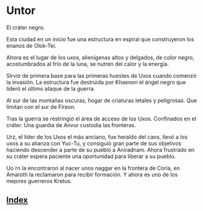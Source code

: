 # Untor

El cráter negro.

Esta ciudad en un inicio fue una estructura en espiral  que construyeron los enanos de Olok-Tei.

Ahora es el lugar de los uxos, alienígenas  altos y delgados, de color negro, acostumbrados al frío de la luna, se nutren del calor y la energía.

Sirvió de primera base para las primeras huestes de Uxos cuando comenzó la invasión. La estructura fue destruida por Khaenon el ángel negro que lideró el último ataque de la guerra.

Al sur de las montañas oscuras, hogar de criaturas letales y peligrosas. Que limitan con el sur de Fireon.

Tras la guerra se restringió el área de acceso de los Uxos. Confinados en el cráter. Una guardia de Anvur custodia las fronteras.

Urz, el líder de los Uxos el más anciano, fue heraldo del caos, llevó a los uxos a su alianza con Yuc-Tu, y consiguió gran parte de sus objetivos haciendo descender a parte de su pueblo a Aniradnam. Ahora frustrado en su cráter espera paciente una oportunidad para liberar a su pueblo.

Uo`rn la encontraron al nacer unos naggar en la frontera de Coria, en Amaroth la reclamaron para recibir formación. Y ahora es uno de los mejores guerreros Kretus.

## [Index](./README.md)